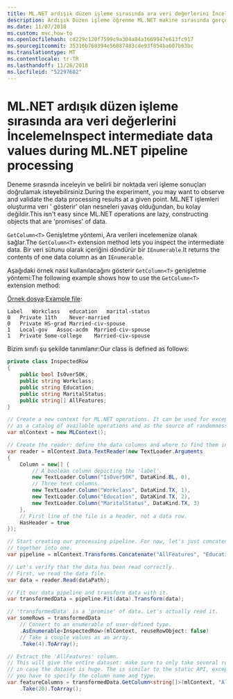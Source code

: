 ```yaml
---
title: ML.NET ardışık düzen işleme sırasında ara veri değerlerini İnceleme
description: Ardışık Düzen işleme öğrenme ML.NET makine sırasında gerçek ara veri değerlerini incelemek hakkında bilgi edinin
ms.date: 11/07/2018
ms.custom: mvc,how-to
ms.openlocfilehash: cd229c120f7599c9a304a84a1669947e613fc917
ms.sourcegitcommit: 35316b768394e56087483cde93f854ba607b63bc
ms.translationtype: MT
ms.contentlocale: tr-TR
ms.lasthandoff: 11/26/2018
ms.locfileid: "52297682"
---
```

# <a name="inspect-intermediate-data-values-during-mlnet-pipeline-processing"></a><span data-ttu-id="8ca85-103">ML.NET ardışık düzen işleme sırasında ara veri değerlerini İnceleme</span><span class="sxs-lookup"><span data-stu-id="8ca85-103">Inspect intermediate data values during ML.NET pipeline processing</span></span>

<span data-ttu-id="8ca85-104">Deneme sırasında inceleyin ve belirli bir noktada veri işleme sonuçları doğrulamak isteyebilirsiniz.</span><span class="sxs-lookup"><span data-stu-id="8ca85-104">During the experiment, you may want to observe and validate the data processing results at a given point.</span></span> <span data-ttu-id="8ca85-105">ML.NET işlemleri oluşturma veri ' gösterir' olan nesneleri yavaş olduğundan, bu kolay değildir.</span><span class="sxs-lookup"><span data-stu-id="8ca85-105">This isn't easy since ML.NET operations are lazy, constructing objects that are 'promises' of data.</span></span>

<span data-ttu-id="8ca85-106">`GetColumn<T>` Genişletme yöntemi, Ara verileri incelemenize olanak sağlar.</span><span class="sxs-lookup"><span data-stu-id="8ca85-106">The `GetColumn<T>` extension method lets you inspect the intermediate data.</span></span> <span data-ttu-id="8ca85-107">Bir veri sütunu olarak içeriğini döndürür bir `IEnumerable`.</span><span class="sxs-lookup"><span data-stu-id="8ca85-107">It returns the contents of one data column as an `IEnumerable`.</span></span>

<span data-ttu-id="8ca85-108">Aşağıdaki örnek nasıl kullanılacağını gösterir `GetColumn<T>` genişletme yöntemi:</span><span class="sxs-lookup"><span data-stu-id="8ca85-108">The following example shows how to use the `GetColumn<T>` extension method:</span></span>

<span data-ttu-id="8ca85-109">[Örnek dosya](https://github.com/dotnet/machinelearning/tree/master/test/data/adult.tiny.with-schema.txt):</span><span class="sxs-lookup"><span data-stu-id="8ca85-109">[Example file](https://github.com/dotnet/machinelearning/tree/master/test/data/adult.tiny.with-schema.txt):</span></span>
```
Label   Workclass   education   marital-status
0   Private 11th    Never-married
0   Private HS-grad Married-civ-spouse
1   Local-gov   Assoc-acdm  Married-civ-spouse
1   Private Some-college    Married-civ-spouse

```

<span data-ttu-id="8ca85-110">Bizim sınıfı şu şekilde tanımlanır:</span><span class="sxs-lookup"><span data-stu-id="8ca85-110">Our class is defined as follows:</span></span>

```csharp
private class InspectedRow
{
    public bool IsOver50K;
    public string Workclass;
    public string Education;
    public string MaritalStatus;
    public string[] AllFeatures;
}
```

```csharp
// Create a new context for ML.NET operations. It can be used for exception tracking and logging, 
// as a catalog of available operations and as the source of randomness.
var mlContext = new MLContext();

// Create the reader: define the data columns and where to find them in the text file.
var reader = mlContext.Data.TextReader(new TextLoader.Arguments
{
    Column = new[] {
        // A boolean column depicting the 'label'.
        new TextLoader.Column("IsOver50K", DataKind.BL, 0),
        // Three text columns.
        new TextLoader.Column("Workclass", DataKind.TX, 1),
        new TextLoader.Column("Education", DataKind.TX, 2),
        new TextLoader.Column("MaritalStatus", DataKind.TX, 3)
    },
    // First line of the file is a header, not a data row.
    HasHeader = true
});

// Start creating our processing pipeline. For now, let's just concatenate all the text columns
// together into one.
var pipeline = mlContext.Transforms.Concatenate("AllFeatures", "Education", "MaritalStatus");

// Let's verify that the data has been read correctly. 
// First, we read the data file.
var data = reader.Read(dataPath);

// Fit our data pipeline and transform data with it.
var transformedData = pipeline.Fit(data).Transform(data);

// 'transformedData' is a 'promise' of data. Let's actually read it.
var someRows = transformedData
    // Convert to an enumerable of user-defined type. 
    .AsEnumerable<InspectedRow>(mlContext, reuseRowObject: false)
    // Take a couple values as an array.
    .Take(4).ToArray();

// Extract the 'AllFeatures' column.
// This will give the entire dataset: make sure to only take several row
// in case the dataset is huge. The is similar to the static API, except
// you have to specify the column name and type.
var featureColumns = transformedData.GetColumn<string[]>(mlContext, "AllFeatures")
    .Take(20).ToArray();
```